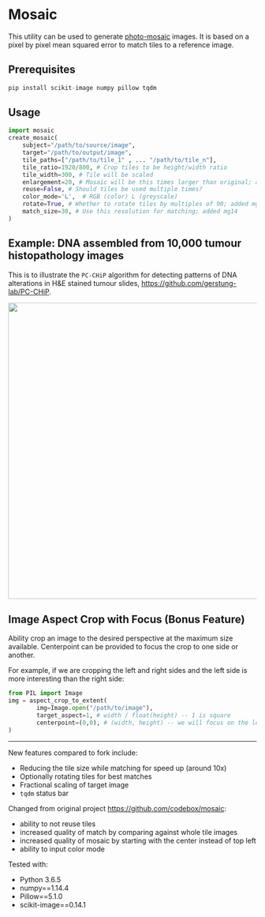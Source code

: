 # Mosaic

This utility can be used to generate [photo-mosaic](http://en.wikipedia.org/wiki/Photographic_mosaic) images. It is based on a pixel by pixel mean squared error to match tiles to a reference image. 

## Prerequisites
```python
pip install scikit-image numpy pillow tqdm
```

## Usage
```python
import mosaic
create_mosaic(
    subject="/path/to/source/image", 
    target="/path/to/output/image", 
    tile_paths=["/path/to/tile_1" , ... "/path/to/tile_n"],
    tile_ratio=1920/800, # Crop tiles to be height/width ratio
    tile_width=300, # Tile will be scaled
    enlargement=20, # Mosaic will be this times larger than original; amended mg14
    reuse=False, # Should tiles be used multiple times?
    color_mode='L',  # RGB (color) L (greyscale)
    rotate=True, # Whether to rotate tiles by multiples of 90; added mg14
    match_size=30, # Use this resolution for matching; added mg14 
) 
```

## Example: DNA assembled from 10,000 tumour histopathology images 
This is to illustrate the `PC-CHiP` algorithm for detecting patterns of DNA alterations in H&E stained tumour slides, https://github.com/gerstung-lab/PC-CHiP.

<img src="./DNA_mosaic_small.jpg" width="600">


## Image Aspect Crop with Focus (Bonus Feature)
Ability crop an image to the desired perspective at the maximum size available. Centerpoint can be provided to focus the crop to one side or another. 

For example, if we are cropping the left and right sides and the left side is more interesting than the right side:
```python   
from PIL import Image
img = aspect_crop_to_extent(
        img=Image.open("/path/to/image"), 
        target_aspect=1, # width / float(height) -- 1 is square
        centerpoint=(0,0), # (width, height) -- we will focus on the left, and crop from the right
)
```

------------
New features compared to fork include:

* Reducing the tile size while matching for speed up (around 10x)
* Optionally rotating tiles for best matches
* Fractional scaling of target image
* `tqdm` status bar 


Changed from original project https://github.com/codebox/mosaic:
  
*   ability to not reuse tiles 
*   increased quality of match by comparing against whole tile images 
*   increased quality of mosaic by starting with the center instead of top left
*   ability to input color mode

Tested with:

*   Python 3.6.5
*   numpy==1.14.4
*   Pillow==5.1.0
*   scikit-image==0.14.1



